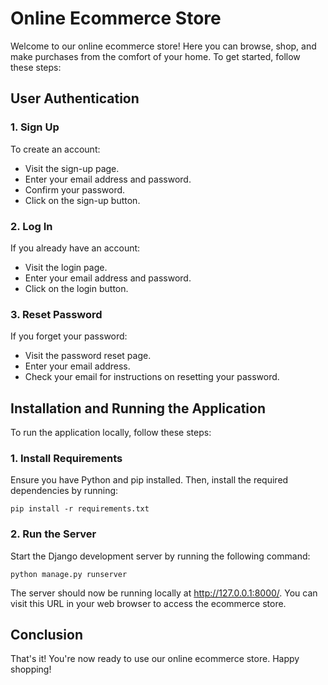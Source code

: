 # Online Ecommerce Store

Welcome to our online ecommerce store! Here you can browse, shop, and make purchases from the comfort of your home. To get started, follow these steps:

## User Authentication

### 1. Sign Up

To create an account:

- Visit the sign-up page.
- Enter your email address and password.
- Confirm your password.
- Click on the sign-up button.

### 2. Log In

If you already have an account:

- Visit the login page.
- Enter your email address and password.
- Click on the login button.

### 3. Reset Password

If you forget your password:

- Visit the password reset page.
- Enter your email address.
- Check your email for instructions on resetting your password.

## Installation and Running the Application

To run the application locally, follow these steps:

### 1. Install Requirements

Ensure you have Python and pip installed. Then, install the required dependencies by running:

```
pip install -r requirements.txt
```

### 2. Run the Server

Start the Django development server by running the following command:

```
python manage.py runserver
```

The server should now be running locally at http://127.0.0.1:8000/. You can visit this URL in your web browser to access the ecommerce store.

## Conclusion

That's it! You're now ready to use our online ecommerce store. Happy shopping!
